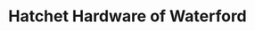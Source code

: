 ---
title: "Hatchet Hardware of Waterford"
url: /waterford/hatchet-hardware-of-waterford/
shop: doityourself
---